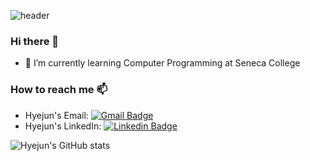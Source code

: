 ![header](https://capsule-render.vercel.app/api?type=waving&color=auto&height=300&section=header&text=Hyejun%20An&fontSize=90)

### Hi there 👋
* 🌱 I’m currently learning Computer Programming at Seneca College

### How to reach me 📫
* Hyejun's Email: [![Gmail Badge](https://img.shields.io/badge/Gmail-d14836?style=flat-square&logo=Gmail&logoColor=white&link=mailto:hyejunan.canada@gmail.com)](mailto:hyejunan.canada@gmail.com)
* Hyejun's LinkedIn: [![Linkedin Badge](https://img.shields.io/badge/-LinkedIn-blue?style=flat-square&logo=Linkedin&logoColor=white&link=https://www.linkedin.com/in/hyejun-an)](https://www.linkedin.com/in/hyejun-an)


![Hyejun's GitHub stats](https://github-readme-stats.vercel.app/api?username=hyejunan&&show_icons=true&theme=default)

<!--
**hyejunan/hyejunan** is a ✨ _special_ ✨ repository because its `README.md` (this file) appears on your GitHub profile.

Here are some ideas to get you started:

- 🔭 I’m currently working on ...
- 🌱 I’m currently learning ...
- 👯 I’m looking to collaborate on ...
- 🤔 I’m looking for help with ...
- 💬 Ask me about ...
- 📫 How to reach me: ...
- 😄 Pronouns: ...
- ⚡ Fun fact: ...
-->
